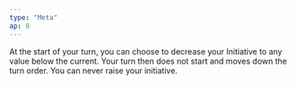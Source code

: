 ```yaml
---
type: "Meta"
ap: 0
---
```


At the start of your turn, you can choose to decrease your Initiative to any value below the current. Your turn then does not start and moves down the turn order. You can never raise your initiative.
